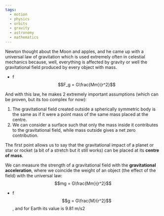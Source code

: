 ```yaml
---
tags:
  - motion
  - physics
  - orbits
  - gravity
  - astronomy
  - mathematics
---
```

Newton thought about the Moon and apples, and he came up with a universal law of gravitation which is used extremely often in celestial mechanics because, well, everything is affected by gravity or well the gravitational field produced by every object with mass. 

- f $$F_g = G\frac{Mm}{r^2}$$

And with this law, he makes 2 extremely important assumptions (which can be proven, but its too complex for now):
1. The gravitational field created outside a spherically symmetric body is the same as if it were a point mass of the same mass placed at the centre. 
2. We can consider a surface such that only the mass inside it contributes to the gravitational field, while mass outside gives a net zero contribution. 

The first point allows us to say that the gravitational impact of a planet or star or rocket (a bit of a stretch but it still works) can be placed at its **centre of mass**. 

We can measure the strength of a gravitational field with the **gravitational acceleration**, where we coincide the weight of an object (the effect of the field) with the universal law:$$mg = G\frac{Mm}{r^2}$$
- f $$g = G\frac{M}{r^2}$$, and for Earth its value is 9.81 m/s2